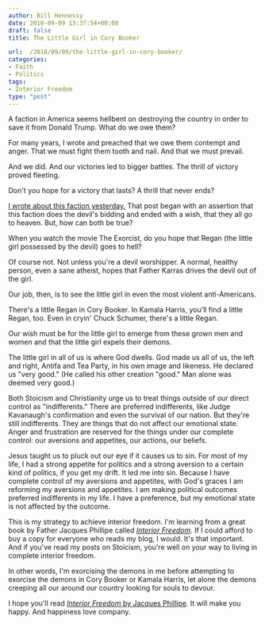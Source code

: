 ```yaml
---
author: Bill Hennessy
date: 2018-09-09 13:37:54+00:00
draft: false
title: The Little Girl in Cory Booker

url:  /2018/09/09/the-little-girl-in-cory-booker/
categories:
- Faith
- Politics
tags:
- Interior Freedom
type: "post"
---
```





A faction in America seems hellbent on destroying the country in order to save it from Donald Trump. What do we owe them?







For many years, I wrote and preached that we owe them contempt and anger. That we must fight them tooth and nail. And that we must prevail.







And we did. And our victories led to bigger battles. The thrill of victory proved fleeting.







Don't you hope for a victory that lasts? A thrill that never ends?







[I wrote about this faction yesterday.](https://www.hennessysview.com/2018/09/08/the-kavanaugh-conniption/) That post began with an assertion that this faction does the devil's bidding and ended with a wish, that they all go to heaven. But, how can both be true?







When you watch the movie The Exorcist, do you hope that Regan (the little girl possessed by the devil) goes to hell? 







Of course not. Not unless you're a devil worshipper. A normal, healthy person, even a sane atheist, hopes that Father Karras drives the devil out of the girl. 







Our job, then, is to see the little girl in even the most violent anti-Americans. 







There's a little Regan in Cory Booker. In Kamala Harris, you'll find a little Regan, too. Even in cryin' Chuck Schumer, there's a little Regan. 







Our wish must be for the little girl to emerge from these grown men and women and that the little girl expels their demons. 







The little girl in all of us is where God dwells. God made us all of us, the left and right, Antifa and Tea Party, in his own image and likeness. He declared us "very good." (He called his other creation "good." Man alone was deemed very good.)







Both Stoicism and Christianity urge us to treat things outside of our direct control as "indifferents." There are preferred indifferents, like Judge Kavanaugh's confirmation and even the survival of our nation. But they're still indifferents. They are things that do not affect our emotional state. Anger and frustration are reserved for the things under our complete control: our aversions and appetites, our actions, our beliefs. 







Jesus taught us to pluck out our eye if it causes us to sin. For most of my life, I had a strong appetite for politics and a strong aversion to a certain kind of politics, if you get my drift. It led me into sin. Because I have complete control of my aversions and appetites, with God's graces I am reforming my aversions and appetites. I am making political outcomes preferred indifferents in my life. I have a preference, but my emotional state is not affected by the outcome. 







This is my strategy to achieve interior freedom. I'm learning from a great book by Father Jacques Phillipe called [_Interior Freedom_](https://read.amazon.com/kp/embed?asin=B003V8BGI8&preview=newtab&linkCode=kpe&ref_=cm_sw_r_kb_dp_sasLBb615B783). If I could afford to buy a copy for everyone who reads my blog, I would. It's that important. And if you've read my posts on Stoicism, you're well on your way to living in complete interior freedom. 







In other words, I'm exorcising the demons in me before attempting to exorcise the demons in Cory Booker or Kamala Harris, let alone the demons creeping all our around our country looking for souls to devour.







I hope you'll read [_Interior Freedom_ by Jacques Phillipe](https://read.amazon.com/kp/embed?asin=B003V8BGI8&preview=newtab&linkCode=kpe&ref_=cm_sw_r_kb_dp_sasLBb615B783). It will make you happy. And happiness love company. 



